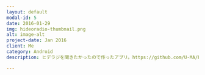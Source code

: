 ```yaml
---
layout: default
modal-id: 5
date: 2016-01-29
img: hideoradio-thumbnail.png
alt: image-alt
project-date: Jan 2016
client: Me
category: Android
description: ヒデラジを聞きたかったので作ったアプリ。https://github.com/U-MA/HideoRadio

---
```

